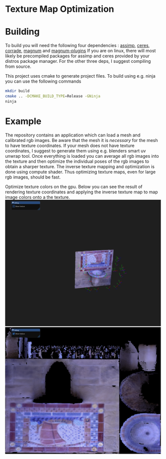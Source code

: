 # Texture Map Optimization

# Building
To build you will need the following four dependencies : [assimp](https://github.com/assimp/assimp), [ceres](https://github.com/ceres-solver/ceres-solver),  [corrade](https://github.com/mosra/corrade), [magnum](https://github.com/mosra/magnum) and [magnum-plugins](https://github.com/mosra/magnum-plugins)
If you are on linux, there will most likely be precompiled packages for assimp and ceres provided by your
distros package manager. For the other three deps, I suggest compiling from source.

This project uses cmake to generate project files.
To build using e.g. ninja you can use the following commands
```bash
mkdir build
cmake .. -DCMAKE_BUILD_TYPE=Release -GNinja
ninja
```
# Example
The repository contains an application which can load a mesh and calibrated rgb images.
Be aware that the mesh it is *necessary* for the mesh to have texture coordinates.
If your mesh does not have texture coordinates, I suggest to generate them using e.g.
blenders smart uv unwrap tool.
Once everything is loaded you can average all rgb images into the 
texture and then optimize the individual poses of the rgb images 
to obtain a sharper texture.
The inverse texture mapping and optimization is done using compute shader.
Thus optimizing texture maps, even for large rgb images, should be fast.

Optimize texture colors on the gpu. Below you can see the result of rendering texture coordinates
and applying the inverse texture map to map image colors onto a the texture.
![alt text](https://github.com/Janos95/texture_map_optimization/blob/master/render.png)
![alt text](https://github.com/Janos95/texture_map_optimization/blob/master/texture.png)
